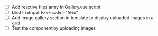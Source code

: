 - [ ] Add reactive files array in Gallery.vue script
- [ ] Bind FileInput to v-model="files"
- [ ] Add image gallery section in template to display uploaded images in a grid
- [ ] Test the component by uploading images
